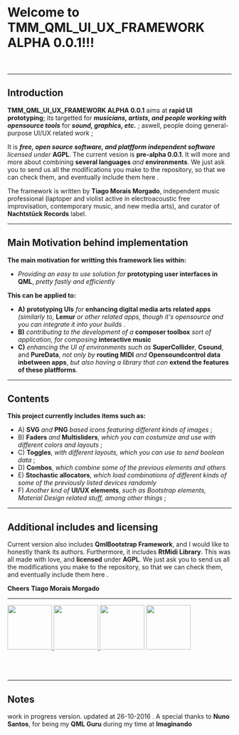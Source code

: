 # Welcome to **TMM_QML_UI_UX_FRAMEWORK ALPHA 0.0.1**!!! <br/><br/>

---

## Introduction 

**TMM_QML_UI_UX_FRAMEWORK ALPHA 0.0.1** aims at **rapid UI prototyping**; its targetted for ***musicians, artists, and people working with opensource tools*** for ***sound, graphics, etc.*** ; aswell, people doing general-purpose UI/UX related work ; 

It is ***free, open source software, and platfform independent software*** *licensed under* **AGPL**. The current vesion is **pre-alpha 0.0.1**. It will more and more about combining **several languages** *and* **environments**. We just ask you to send us all the modifications you make to the repository, so that we can check them, and eventually include them here . 

The framework is written by **Tiago Morais Morgado**, independent music professional (laptoper and violist active in electroacoustic free improvisation, contemporary music, and new media arts), and curator of **Nachtstück Records** label.

---

## Main Motivation behind implementation 

**The main motivation for writting this framework lies within:**

- *Providing an easy to use solution for* **prototyping user interfaces in QML**, *pretty fastly and efficiently* 

**This can be applied to:**

- **A)** **prototyping UIs** *for* **enhancing digital media arts related apps** *(similarly to,* **Lemur** *or other related apps, though it's opensource and you can integrate it into your builds* . 
- **B)** *contributing to the development of a* **composer toolbox** *sort of application, for composing* **interactive music**
- **C)** *enhancing the UI of environments such as* **SuperCollider**, **Csound**, and **PureData**, *not only by* **routing MIDI** *and* **Opensoundcontrol data inbetween apps**, *but also having a library that can* **extend the features of these platfforms**. 

---

## Contents 

**This project currently includes items such as:**

- A) **SVG** *and* **PNG** *based icons featuring different kinds of images* ;
- B) **Faders** *and* **Multisliders**, *which you can costumize and use with different colors and layouts* ; 
- C) **Toggles**, *with different layouts, which you can use to send boolean data* ; 
- D) **Combos**, *which combine some of the previous elements and others* 
- E) **Stochastic allocators**, *which  load combinations of different kinds of some of the previously listed devices randomly* 
- F) *Another knd of* **UI/UX elements**, *such as Bootstrap elements, Material Design related stuff, among other things* ;

---

## Additional includes and licensing 

Current version also includes **QmlBootstrap Framework**, and I would like to honestly thank its authors. Furthermore, it includes **RtMidi Library**. This was all made with love, and **licensed** under **AGPL**. We just ask you to send us all the modifications you make to the repository, so that we can check them, and eventually include them here .

**Cheers**
**Tiago Morais Morgado** 

---

<img src="https://avatars0.githubusercontent.com/u/7303598?v=3&s=460" height="100" width="100"><a href="https://www.qt.io"> <img src="https://lh3.googleusercontent.com/-m0H-wPtVGFU/AAAAAAAAAAI/AAAAAAAAAAA/-RgbUQZx4Ck/s128-c-k/photo.jpg" height="100" width="100"><a href="https://www.qt.io">
</a> <img src="http://www.zoomdigital.com.br/img/2011/02/qtcreator.png" height="100" width="100"><a href="https://www.qt.io"></a> </img><img src="http://zfoneproject.com/images/logos/agplv3-584x235.png" height="100" width="100"><img><br/><br/><br/><br/>

---

## Notes 

work in progress version. updated at 26-10-2016 . 
A special thanks to **Nuno Santos**, for being my **QML Guru** during my time at **Imaginando**

			
